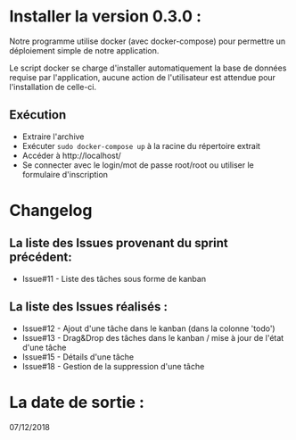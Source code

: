 # Installer la version 0.3.0 :
Notre programme utilise docker (avec docker-compose) pour permettre un déploiement simple de notre application.

Le script docker se charge d'installer automatiquement la base de données requise par l'application, aucune action de l'utilisateur est attendue pour l'installation de celle-ci.

## Exécution
- Extraire l'archive
- Exécuter ``sudo docker-compose up`` à la racine du répertoire extrait
- Accéder à http://localhost/
- Se connecter avec le login/mot de passe root/root ou utiliser le formulaire d'inscription

# Changelog
## La liste des Issues provenant du sprint précédent:
* Issue#11 - Liste des tâches sous forme de kanban  

## La liste des Issues réalisés :
* Issue#12 - Ajout d'une tâche dans le kanban (dans la colonne 'todo')   
* Issue#13 - Drag&Drop des tâches dans le kanban / mise à jour de l'état d'une tâche   
* Issue#15 - Détails d'une tâche  
* Issue#18 - Gestion de la suppression d'une tâche  

# La date de sortie : 
07/12/2018  
